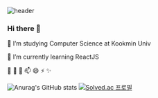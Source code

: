 ![header](https://capsule-render.vercel.app/api?type=waving&color=#FDC7EA&height=300&section=header&text=Soye%20Kwon&fontSize=70)


### Hi there 👋



🔭 I’m studying Computer Science at Kookmin Univ

🌱 I’m currently learning ReactJS

👯 
🤔
💬
📫
😄 
⚡
✨


![Anurag's GitHub stats](https://github-readme-stats.vercel.app/api?username=soyekwon&theme=radical&show_icons=true)
[![Solved.ac
프로필](http://mazassumnida.wtf/api/generate_badge?boj=soye0710)](https://solved.ac/soye0710)




